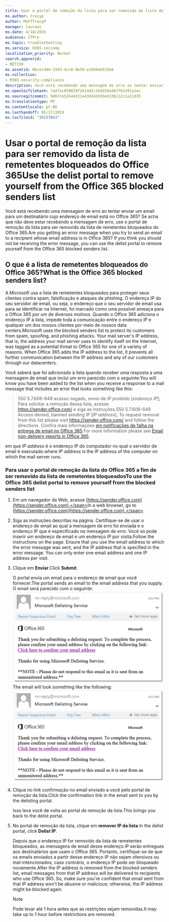 ```yaml
---
title: Usar o portal de remoção da lista para ser removido da lista de remetentes bloqueados do Office 365
ms.author: tracyp
author: MSFTTracyP
manager: laurawi
ms.date: 4/18/2016
audience: ITPro
ms.topic: troubleshooting
ms.service: O365-seccomp
localization_priority: Normal
search.appverid:
- MET150
ms.assetid: 0bcecdd4-3343-4cc0-9e58-e19d4de515e8
ms.collection:
- M365-security-compliance
description: Você está recebendo uma mensagem de erro ao tentar enviar um email para um destinatário cujo endereço de email está no Office 365? Se acha que não deve estar recebendo a mensagem de erro, use o portal de remoção da lista para ser removido da lista de remetentes bloqueados do Office 365.
ms.openlocfilehash: 7ad7ac050829f2014d2c16dd39ad67fb2e91a1ec
ms.sourcegitcommit: 9d67cb52544321a430343d39eb336112c1a11d35
ms.translationtype: MT
ms.contentlocale: pt-BR
ms.lasthandoff: 05/17/2019
ms.locfileid: "34157843"
---
```

# <a name="use-the-delist-portal-to-remove-yourself-from-the-office-365-blocked-senders-list"></a><span data-ttu-id="07cd9-104">Usar o portal de remoção da lista para ser removido da lista de remetentes bloqueados do Office 365</span><span class="sxs-lookup"><span data-stu-id="07cd9-104">Use the delist portal to remove yourself from the Office 365 blocked senders list</span></span>

<span data-ttu-id="07cd9-p102">Você está recebendo uma mensagem de erro ao tentar enviar um email para um destinatário cujo endereço de email está no Office 365? Se acha que não deve estar recebendo a mensagem de erro, use o portal de remoção da lista para ser removido da lista de remetentes bloqueados do Office 365.</span><span class="sxs-lookup"><span data-stu-id="07cd9-p102">Are you getting an error message when you try to send an email to a recipient whose email address is in Office 365? If you think you should not be receiving the error message, you can use the delist portal to remove yourself from the Office 365 blocked senders list.</span></span>
  
## <a name="what-is-the-office-365-blocked-senders-list"></a><span data-ttu-id="07cd9-107">O que é a lista de remetentes bloqueados do Office 365?</span><span class="sxs-lookup"><span data-stu-id="07cd9-107">What is the Office 365 blocked senders list?</span></span>

<span data-ttu-id="07cd9-p103">A Microsoft usa a lista de remetentes bloqueados para proteger seus clientes contra spam, falsificação e ataques de phishing. O endereço IP do seu servidor de email, ou seja, o endereço que o seu servidor de email usa para se identificar na Internet, foi marcado como uma possível ameaça para o Office 365 por um de diversos motivos. Quando o Office 365 adiciona o endereço IP à lista, impede toda a comunicação entre o endereço IP e qualquer um dos nossos clientes por meio de nossos data centers.</span><span class="sxs-lookup"><span data-stu-id="07cd9-p103">Microsoft uses the blocked senders list to protect its customers from spam, spoofing, and phishing attacks. Your mail server's IP address, that is, the address your mail server uses to identify itself on the Internet, was tagged as a potential threat to Office 365 for one of a variety of reasons. When Office 365 adds the IP address to the list, it prevents all further communication between the IP address and any of our customers through our datacenters.</span></span>
  
<span data-ttu-id="07cd9-111">Você saberá que foi adicionado à lista quando receber uma resposta a uma mensagem de email que inclui um erro parecido com o seguinte:</span><span class="sxs-lookup"><span data-stu-id="07cd9-111">You will know you have been added to the list when you receive a response to a mail message that includes an error that looks something like this:</span></span>
  
> <span data-ttu-id="07cd9-112">550 5.7.606-649 acesso negado, envio de IP proibido [_endereço IP_]; Para solicitar a remoção dessa lista, acesse https://sender.office.com/ e siga as instruções.</span><span class="sxs-lookup"><span data-stu-id="07cd9-112">550 5.7.606-649 Access denied, banned sending IP [_IP address_]; To request removal from this list please visit https://sender.office.com/ and follow the directions.</span></span> <span data-ttu-id="07cd9-113">Confira mais informações [em notificações de falha na entrega de email no Office 365](http://go.microsoft.com/fwlink/?LinkID=526653).</span><span class="sxs-lookup"><span data-stu-id="07cd9-113">For more information please see [Email non-delivery reports in Office 365](http://go.microsoft.com/fwlink/?LinkID=526653).</span></span>
  
<span data-ttu-id="07cd9-114">em que  _IP address_ é o endereço IP do computador no qual o servidor de email é executado.</span><span class="sxs-lookup"><span data-stu-id="07cd9-114">where  _IP address_ is the IP address of the computer on which the mail server runs.</span></span> 
  
### <a name="to-use-the-office-365-delist-portal-to-remove-yourself-from-the-blocked-senders-list"></a><span data-ttu-id="07cd9-115">Para usar o portal de remoção da lista do Office 365 a fim de ser removido da lista de remetentes bloqueados</span><span class="sxs-lookup"><span data-stu-id="07cd9-115">To use the Office 365 delist portal to remove yourself from the blocked senders list</span></span>

1. <span data-ttu-id="07cd9-116">Em um navegador da Web, acesse [https://sender.office.com](https://sender.office.com).</span><span class="sxs-lookup"><span data-stu-id="07cd9-116">In a web browser, go to [https://sender.office.com](https://sender.office.com).</span></span>
    
2. <span data-ttu-id="07cd9-p105">Siga as instruções descritas na página. Certifique-se de usar o endereço de email ao qual a mensagem de erro foi enviada e o endereço IP que é especificado na mensagem de erro. Você só pode inserir um endereço de email e um endereço IP por visita.</span><span class="sxs-lookup"><span data-stu-id="07cd9-p105">Follow the instructions on the page. Ensure that you use the email address to which the error message was sent, and the IP address that is specified in the error message. You can only enter one email address and one IP address per visit.</span></span>
    
3. <span data-ttu-id="07cd9-120">Clique em **Enviar**.</span><span class="sxs-lookup"><span data-stu-id="07cd9-120">Click **Submit**.</span></span>
    
    <span data-ttu-id="07cd9-121">O portal envia um email para o endereço de email que você fornecer.</span><span class="sxs-lookup"><span data-stu-id="07cd9-121">The portal sends an email to the email address that you supply.</span></span> <span data-ttu-id="07cd9-122">O email será parecido com o seguinte: ![captura de tela do email recebido ao enviar uma solicitação pelo portal de deslista](media/bf13e4f7-f68c-4e46-baa7-b6ab4cfc13f3.png)</span><span class="sxs-lookup"><span data-stu-id="07cd9-122">The email will look something like the following: ![Screenshot of email received when you submit a request through the delist portal](media/bf13e4f7-f68c-4e46-baa7-b6ab4cfc13f3.png)</span></span>
  
4. <span data-ttu-id="07cd9-123">Clique no link confirmação no email enviado a você pelo portal de remoção da lista.</span><span class="sxs-lookup"><span data-stu-id="07cd9-123">Click the confirmation link in the email sent to you by the delisting portal.</span></span>
    
    <span data-ttu-id="07cd9-124">Isso leva você de volta ao portal de remoção da lista.</span><span class="sxs-lookup"><span data-stu-id="07cd9-124">This brings you back to the delist portal.</span></span>
    
5. <span data-ttu-id="07cd9-125">No portal de remoção da lista, clique em **remover IP da lista**.</span><span class="sxs-lookup"><span data-stu-id="07cd9-125">In the delist portal, click **Delist IP**.</span></span>
    
    <span data-ttu-id="07cd9-p107">Depois que o endereço IP for removido da lista de remetentes bloqueados, as mensagens de email desse endereço IP serão entregues aos destinatários que usam o Office 365. Portanto, certifique-se de que os emails enviados a partir desse endereço IP não sejam ofensivos ou mal-intencionados; caso contrário, o endereço IP pode ser bloqueado novamente.</span><span class="sxs-lookup"><span data-stu-id="07cd9-p107">After the IP address is removed from the blocked senders list, email messages from that IP address will be delivered to recipients who use Office 365. So, make sure you're confident that email sent from that IP address won't be abusive or malicious; otherwise, the IP address might be blocked again.</span></span>
    
    > [!NOTE]
    > <span data-ttu-id="07cd9-128">Pode levar até 1 hora antes que as restrições sejam removidas.</span><span class="sxs-lookup"><span data-stu-id="07cd9-128">It may take up to 1 hour before restrictions are removed.</span></span>
